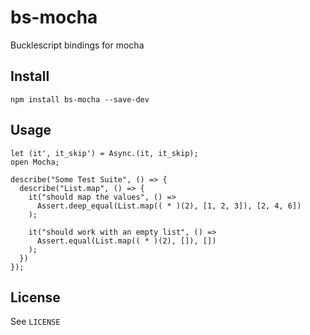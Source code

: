 # bs-mocha

Bucklescript bindings for mocha

## Install 

```
npm install bs-mocha --save-dev 
```

## Usage 

```reason
let (it', it_skip') = Async.(it, it_skip);
open Mocha;

describe("Some Test Suite", () => {
  describe("List.map", () => {
    it("should map the values", () =>
      Assert.deep_equal(List.map(( * )(2), [1, 2, 3]), [2, 4, 6])
    );

    it("should work with an empty list", () =>
      Assert.equal(List.map(( * )(2), []), [])
    );
  })
});
```

## License 
See `LICENSE`
